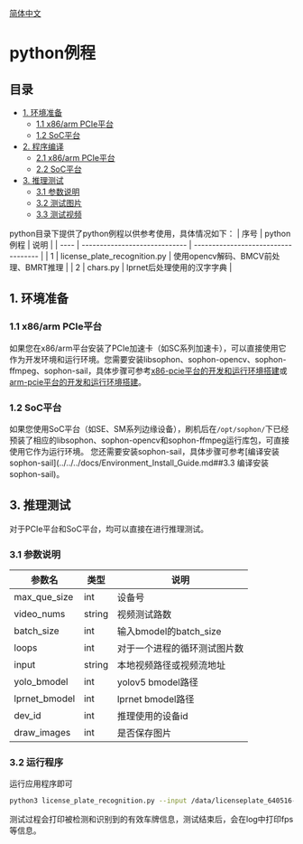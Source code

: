 [简体中文](./README.md)

# python例程

## 目录

* [1. 环境准备](#1-环境准备)
    * [1.1 x86/arm PCIe平台](#11-x86arm-pcie平台)
    * [1.2 SoC平台](#12-soc平台)
* [2. 程序编译](#2-程序编译)
    * [2.1 x86/arm PCIe平台](#21-x86arm-pcie平台)
    * [2.2 SoC平台](#22-soc平台)
* [3. 推理测试](#3-推理测试)
    * [3.1 参数说明](#31-参数说明)
    * [3.2 测试图片](#32-测试图片)
    * [3.3 测试视频](#33-测试视频)

python目录下提供了python例程以供参考使用，具体情况如下：
| 序号  | python例程                   | 说明                                 |
| ---- | ----------------------------- | -----------------------------------  |
| 1    | license_plate_recognition.py  | 使用opencv解码、BMCV前处理、BMRT推理 |
| 2    | chars.py                      | lprnet后处理使用的汉字字典           |


## 1. 环境准备
### 1.1 x86/arm PCIe平台
如果您在x86/arm平台安装了PCIe加速卡（如SC系列加速卡），可以直接使用它作为开发环境和运行环境。您需要安装libsophon、sophon-opencv、sophon-ffmpeg、sophon-sail，具体步骤可参考[x86-pcie平台的开发和运行环境搭建](../../../docs/Environment_Install_Guide.md#3-x86-pcie平台的开发和运行环境搭建)或[arm-pcie平台的开发和运行环境搭建](../../../docs/Environment_Install_Guide.md#5-arm-pcie平台的开发和运行环境搭建)。

### 1.2 SoC平台
如果您使用SoC平台（如SE、SM系列边缘设备），刷机后在`/opt/sophon/`下已经预装了相应的libsophon、sophon-opencv和sophon-ffmpeg运行库包，可直接使用它作为运行环境。
您还需要安装sophon-sail，具体步骤可参考[编译安装sophon-sail](../../../docs/Environment_Install_Guide.md##3.3 编译安装sophon-sail)。

## 3. 推理测试
对于PCIe平台和SoC平台，均可以直接在进行推理测试。

### 3.1 参数说明


|   参数名               | 类型    |   说明                              |
|------------------------|---------|-------------------------------------|
| max_que_size           | int     |   设备号                            |
| video_nums             | string  |   视频测试路数                      |
| batch_size             | int     |   输入bmodel的batch_size            |
| loops                  | int     |   对于一个进程的循环测试图片数      |
| input                  | string  |   本地视频路径或视频流地址          |
| yolo_bmodel            | int     |   yolov5 bmodel路径                 |
| lprnet_bmodel          | int     |   lprnet bmodel路径                 |
| dev_id                 | int     |   推理使用的设备id                  |
| draw_images            | int     |   是否保存图片                      |


### 3.2 运行程序
运行应用程序即可
```bash
python3 license_plate_recognition.py --input /data/licenseplate_640516-h264.mp4  --loops 1000 --video_nums 16
```
测试过程会打印被检测和识别到的有效车牌信息，测试结束后，会在log中打印fps等信息。